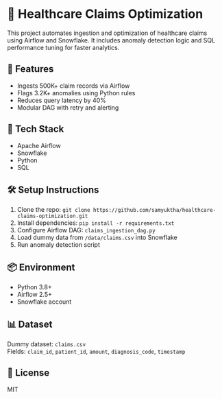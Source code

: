 # 🏥 Healthcare Claims Optimization

This project automates ingestion and optimization of healthcare claims using Airflow and Snowflake. It includes anomaly detection logic and SQL performance tuning for faster analytics.

## 🚀 Features
- Ingests 500K+ claim records via Airflow
- Flags 3.2K+ anomalies using Python rules
- Reduces query latency by 40%
- Modular DAG with retry and alerting

## 🧰 Tech Stack
- Apache Airflow
- Snowflake
- Python
- SQL

## 🛠️ Setup Instructions
1. Clone the repo: `git clone https://github.com/samyuktha/healthcare-claims-optimization.git`
2. Install dependencies: `pip install -r requirements.txt`
3. Configure Airflow DAG: `claims_ingestion_dag.py`
4. Load dummy data from `/data/claims.csv` into Snowflake
5. Run anomaly detection script

## 📦 Environment
- Python 3.8+
- Airflow 2.5+
- Snowflake account

## 📊 Dataset
Dummy dataset: `claims.csv`  
Fields: `claim_id`, `patient_id`, `amount`, `diagnosis_code`, `timestamp`

## 📄 License
MIT
